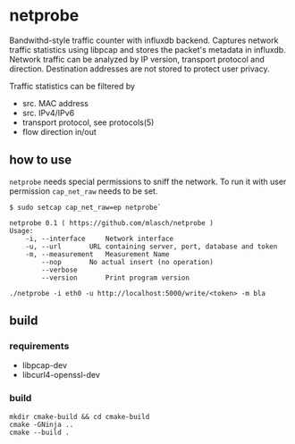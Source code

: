 # netprobe

Bandwithd-style traffic counter with influxdb backend. Captures network traffic statistics
using libpcap and stores the packet's metadata in influxdb. Network traffic can
be analyzed by IP version, transport protocol and direction. Destination addresses
are not stored to protect user privacy.

Traffic statistics can be filtered by
 * src. MAC address
 * src. IPv4/IPv6
 * transport protocol, see protocols(5)
 * flow direction in/out

## how to use
`netprobe` needs special permissions to sniff the network.
To run it with user permission `cap_net_raw` needs to be set.

```
$ sudo setcap cap_net_raw=ep netprobe`
```

```
netprobe 0.1 ( https://github.com/mlasch/netprobe )
Usage:
	-i, --interface		Network interface
	-u, --url		URL containing server, port, database and token
	-m, --measurement	Measurement Name
	    --nop		No actual insert (no operation)
	    --verbose
	    --version		Print program version
```

```
./netprobe -i eth0 -u http://localhost:5000/write/<token> -m bla
```

## build

### requirements

 * libpcap-dev
 * libcurl4-openssl-dev

### build

```
mkdir cmake-build && cd cmake-build
cmake -GNinja ..
cmake --build .
```
